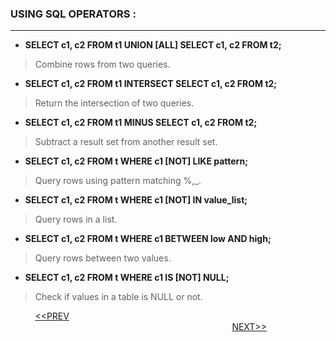 ### USING SQL OPERATORS :
---
- **SELECT c1, c2 FROM t1 UNION [ALL] SELECT c1, c2 FROM t2;**
> Combine rows from two queries.

- **SELECT c1, c2 FROM t1 INTERSECT SELECT c1, c2 FROM t2;**
> Return the intersection of two queries.

- **SELECT  c1, c2 FROM t1 MINUS SELECT c1, c2 FROM t2;**
> Subtract a result set from another result set.

- **SELECT  c1, c2 FROM t WHERE c1 [NOT] LIKE pattern;**
> Query rows using pattern matching %,_.

- **SELECT  c1, c2 FROM t WHERE c1 [NOT] IN value_list;**
> Query rows in a list.

- **SELECT c1, c2 FROM t WHERE c1 BETWEEN low AND high;**
> Query rows between two values.

- **SELECT c1, c2 FROM t WHERE c1 IS [NOT] NULL;**
> Check if values in a table is NULL or not.




&nbsp;&nbsp;&nbsp;&nbsp;&nbsp;&nbsp;&nbsp;&nbsp;&nbsp;&nbsp;[<<PREV](https://indeshan.github.io/SQL-Cheat-Sheet/QueryingFromMultipleTables) &nbsp;&nbsp;&nbsp;&nbsp;&nbsp;&nbsp;&nbsp;&nbsp;&nbsp;&nbsp;&nbsp;&nbsp;&nbsp;&nbsp;&nbsp;&nbsp;&nbsp;&nbsp;&nbsp;&nbsp;&nbsp;&nbsp;&nbsp;&nbsp;&nbsp;&nbsp;&nbsp;&nbsp;&nbsp;&nbsp;&nbsp;&nbsp;&nbsp;&nbsp;&nbsp;&nbsp;&nbsp;&nbsp;&nbsp;&nbsp;&nbsp;&nbsp;&nbsp;&nbsp;&nbsp;&nbsp;&nbsp;&nbsp;&nbsp;&nbsp;&nbsp;&nbsp;&nbsp;&nbsp;&nbsp;&nbsp;&nbsp;&nbsp;&nbsp;&nbsp;&nbsp;&nbsp;&nbsp;&nbsp;&nbsp;&nbsp;&nbsp;&nbsp;&nbsp;&nbsp;&nbsp;&nbsp;&nbsp;&nbsp;&nbsp;&nbsp;&nbsp;&nbsp;&nbsp;&nbsp;&nbsp;&nbsp;&nbsp;&nbsp;&nbsp;&nbsp;&nbsp;&nbsp;&nbsp;&nbsp;[NEXT>>](https://indeshan.github.io/SQL-Cheat-Sheet/)
